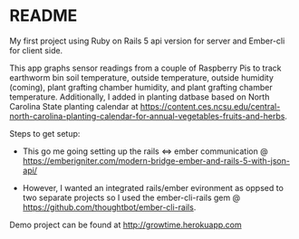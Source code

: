 # README

My first project using Ruby on Rails 5 api version for server and Ember-cli for client side.  

This app graphs sensor readings from a couple of Raspberry Pis to track earthworm bin soil temperature, outside temperature, outside humidity (coming), plant grafting chamber humidity, and plant grafting chamber temperature.  Additionally, I added in planting datbase based on North Carolina State planting calendar at https://content.ces.ncsu.edu/central-north-carolina-planting-calendar-for-annual-vegetables-fruits-and-herbs.


Steps to get setup:

* This go me going setting up the rails <=> ember communication @ https://emberigniter.com/modern-bridge-ember-and-rails-5-with-json-api/

* However, I wanted an integrated rails/ember evironment as oppsed to two separate projects so I used the ember-cli-rails gem @ https://github.com/thoughtbot/ember-cli-rails.

Demo project can be found at http://growtime.herokuapp.com  



